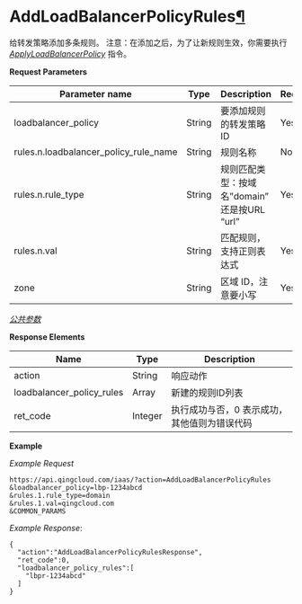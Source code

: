 ---
---

# AddLoadBalancerPolicyRules[¶](#addloadbalancerpolicyrules "永久链接至标题")

给转发策略添加多条规则。 注意：在添加之后，为了让新规则生效，你需要执行 [_ApplyLoadBalancerPolicy_](apply_loadbalancer_policy.html#api-apply-loadbalancer-policy) 指令。

**Request Parameters**

| Parameter name | Type | Description | Required |
| --- | --- | --- | --- |
| loadbalancer_policy | String | 要添加规则的转发策略ID | Yes |
| rules.n.loadbalancer_policy_rule_name | String | 规则名称 | No |
| rules.n.rule_type | String | 规则匹配类型：按域名”domain” 还是按URL “url” | Yes |
| rules.n.val | String | 匹配规则，支持正则表达式 | Yes |
| zone | String | 区域 ID，注意要小写 | Yes |

[_公共参数_](../../common/parameters.html#api-common-parameters)

**Response Elements**

| Name | Type | Description |
| --- | --- | --- |
| action | String | 响应动作 |
| loadbalancer_policy_rules | Array | 新建的规则ID列表 |
| ret_code | Integer | 执行成功与否，0 表示成功，其他值则为错误代码 |

**Example**

_Example Request_

```
https://api.qingcloud.com/iaas/?action=AddLoadBalancerPolicyRules
&loadbalancer_policy=lbp-1234abcd
&rules.1.rule_type=domain
&rules.1.val=qingcloud.com
&COMMON_PARAMS
```

_Example Response_:

```
{
  "action":"AddLoadBalancerPolicyRulesResponse",
  "ret_code":0,
  "loadbalancer_policy_rules":[
    "lbpr-1234abcd"
  ]
}
```
